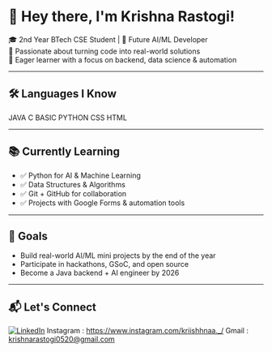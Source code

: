 # 👋 Hey there, I'm Krishna Rastogi!

🎓 2nd Year BTech CSE Student | 🚀 Future AI/ML Developer  
🧠 Passionate about turning code into real-world solutions  
🌟 Eager learner with a focus on backend, data science & automation  

---

## 🛠️ Languages I Know 

JAVA
C
BASIC PYTHON
CSS
HTML

---

## 📚 Currently Learning

- ✅ Python for AI & Machine Learning
- ✅ Data Structures & Algorithms
- ✅ Git + GitHub for collaboration
- ✅ Projects with Google Forms & automation tools

---

## 🚀 Goals

- Build real-world AI/ML mini projects by the end of the year  
- Participate in hackathons, GSoC, and open source  
- Become a Java backend + AI engineer by 2026

---


## 📬 Let's Connect

[![LinkedIn](https://img.shields.io/badge/LinkedIn-0077B5?style=flat&logo=linkedin&logoColor=white)](https://www.linkedin.com/in/krishna-rastogi-883530329)
Instagram : https://www.instagram.com/kriishhnaa._/
Gmail : krishnarastogi0520@gmail.com


